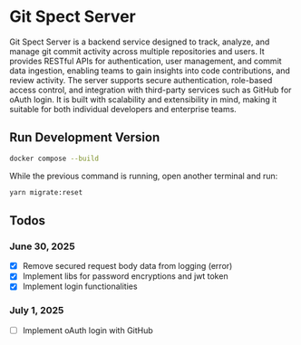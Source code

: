 # Git Spect Server

Git Spect Server is a backend service designed to track, analyze, and manage git commit activity across multiple repositories and users. It provides RESTful APIs for authentication, user management, and commit data ingestion, enabling teams to gain insights into code contributions, and review activity. The server supports secure authentication, role-based access control, and integration with third-party services such as GitHub for oAuth login. It is built with scalability and extensibility in mind, making it suitable for both individual developers and enterprise teams.

## Run Development Version

```bash
docker compose --build
```

While the previous command is running, open another terminal and run:

```bash
yarn migrate:reset
```

## Todos

### June 30, 2025

- [x] Remove secured request body data from logging (error)
- [x] Implement libs for password encryptions and jwt token
- [x] Implement login functionalities

### July 1, 2025

- [ ] Implement oAuth login with GitHub
